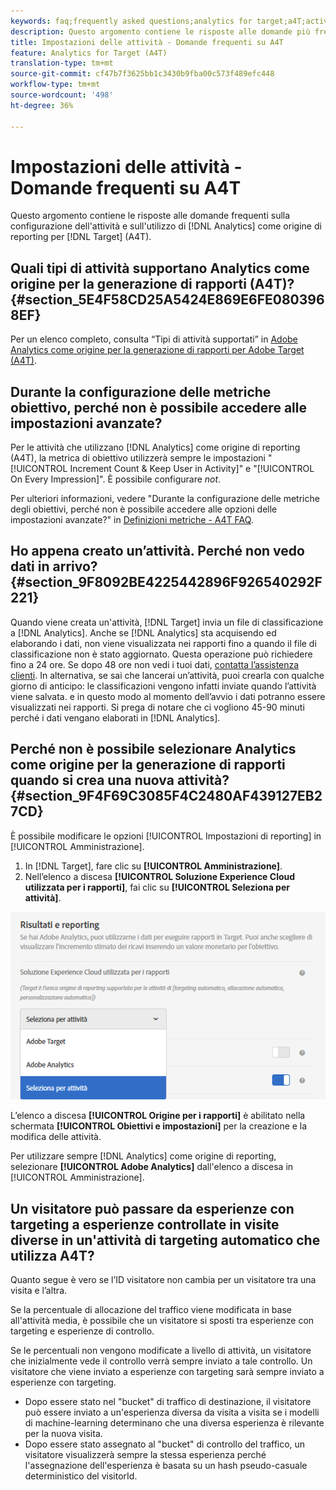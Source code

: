 ```yaml
---
keywords: faq;frequently asked questions;analytics for target;a4T;activity setup
description: Questo argomento contiene le risposte alle domande più frequenti sulla configurazione delle attività e sull’utilizzo di Analytics come origine per la generazione di rapporti per Target (A4T).
title: Impostazioni delle attività - Domande frequenti su A4T
feature: Analytics for Target (A4T)
translation-type: tm+mt
source-git-commit: cf47b7f3625bb1c3430b9fba00c573f489efc448
workflow-type: tm+mt
source-wordcount: '498'
ht-degree: 36%

---
```



# Impostazioni delle attività - Domande frequenti su A4T

Questo argomento contiene le risposte alle domande frequenti sulla configurazione dell&#39;attività e sull&#39;utilizzo di [!DNL Analytics] come origine di reporting per [!DNL Target] (A4T).

## Quali tipi di attività supportano Analytics come origine per la generazione di rapporti (A4T)? {#section_5E4F58CD25A5424E869E6FE0803968EF}

Per un elenco completo, consulta “Tipi di attività supportati” in [Adobe Analytics come origine per la generazione di rapporti per Adobe Target (A4T)](/help/c-integrating-target-with-mac/a4t/a4t.md#concept_7540C8C04259434AB6EE33B09F47A1DE).

## Durante la configurazione delle metriche obiettivo, perché non è possibile accedere alle impostazioni avanzate?

Per le attività che utilizzano [!DNL Analytics] come origine di reporting (A4T), la metrica di obiettivo utilizzerà sempre le impostazioni &quot;[!UICONTROL Increment Count &amp; Keep User in Activity]&quot; e &quot;[!UICONTROL On Every Impression]&quot;. È possibile configurare *not*.

Per ulteriori informazioni, vedere &quot;Durante la configurazione delle metriche degli obiettivi, perché non è possibile accedere alle opzioni delle impostazioni avanzate?&quot; in [Definizioni metriche - A4T FAQ](/help/c-integrating-target-with-mac/a4t/r-a4t-faq/a4t-faq-metric-definition.md).

## Ho appena creato un’attività. Perché non vedo dati in arrivo? {#section_9F8092BE4225442896F926540292F221}

Quando viene creata un&#39;attività, [!DNL Target] invia un file di classificazione a [!DNL Analytics]. Anche se [!DNL Analytics] sta acquisendo ed elaborando i dati, non viene visualizzata nei rapporti fino a quando il file di classificazione non è stato aggiornato. Questa operazione può richiedere fino a 24 ore. Se dopo 48 ore non vedi i tuoi dati, [contatta l’assistenza clienti](/help/cmp-resources-and-contact-information.md#reference_ACA3391A00EF467B87930A450050077C). In alternativa, se sai che lancerai un’attività, puoi crearla con qualche giorno di anticipo: le classificazioni vengono infatti inviate quando l’attività viene salvata. e in questo modo al momento dell’avvio i dati potranno essere visualizzati nei rapporti. Si prega di notare che ci vogliono 45-90 minuti perché i dati vengano elaborati in [!DNL Analytics].

## Perché non è possibile selezionare Analytics come origine per la generazione di rapporti quando si crea una nuova attività?  {#section_9F4F69C3085F4C2480AF439127EB27CD}

È possibile modificare le opzioni [!UICONTROL Impostazioni di reporting] in [!UICONTROL Amministrazione].

1. In [!DNL Target], fare clic su **[!UICONTROL Amministrazione]**.
1. Nell’elenco a discesa **[!UICONTROL Soluzione Experience Cloud utilizzata per i rapporti]**, fai clic su **[!UICONTROL Seleziona per attività]**.

![](assets/select-per-activity.png)

L’elenco a discesa **[!UICONTROL Origine per i rapporti]** è abilitato nella schermata **[!UICONTROL Obiettivi e impostazioni]** per la creazione e la modifica delle attività.

Per utilizzare sempre [!DNL Analytics] come origine di reporting, selezionare **[!UICONTROL Adobe Analytics]** dall&#39;elenco a discesa in [!UICONTROL Amministrazione].

## Un visitatore può passare da esperienze con targeting a esperienze controllate in visite diverse in un&#39;attività di targeting automatico che utilizza A4T?

Quanto segue è vero se l’ID visitatore non cambia per un visitatore tra una visita e l’altra.

Se la percentuale di allocazione del traffico viene modificata in base all&#39;attività media, è possibile che un visitatore si sposti tra esperienze con targeting e esperienze di controllo.

Se le percentuali non vengono modificate a livello di attività, un visitatore che inizialmente vede il controllo verrà sempre inviato a tale controllo. Un visitatore che viene inviato a esperienze con targeting sarà sempre inviato a esperienze con targeting.

* Dopo essere stato nel &quot;bucket&quot; di traffico di destinazione, il visitatore può essere inviato a un&#39;esperienza diversa da visita a visita se i modelli di machine-learning determinano che una diversa esperienza è rilevante per la nuova visita.
* Dopo essere stato assegnato al &quot;bucket&quot; di controllo del traffico, un visitatore visualizzerà sempre la stessa esperienza perché l&#39;assegnazione dell&#39;esperienza è basata su un hash pseudo-casuale deterministico del visitorId.
